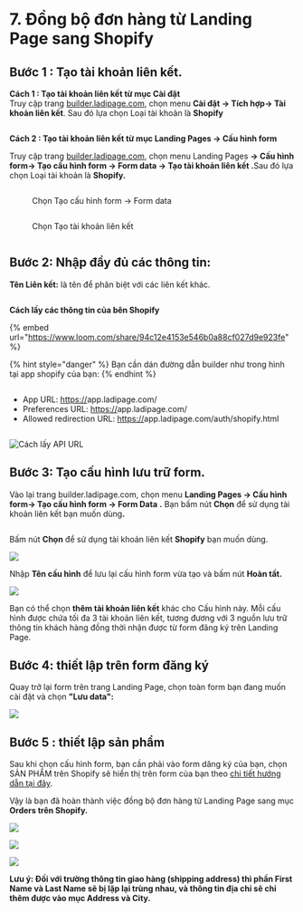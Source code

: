 # 7. Đồng bộ đơn hàng từ Landing Page sang Shopify

## **Bước 1 : Tạo tài khoản liên kết.**

**Cách 1 : Tạo tài khoản liên kết từ mục Cài đặt** \
Truy cập trang [builder.ladipage.com](http://builder.ladipage.com/), chọn menu **Cài đặt -> Tích hợp-> Tài khoản liên kết**. Sau đó lựa chọn Loại tài khoản là **Shopify**

<figure><img src="../.gitbook/assets/image (1320).png" alt=""><figcaption></figcaption></figure>

**Cách 2 : Tạo tài khoản liên kết từ mục Landing Pages -> Cấu hình form**

Truy cập trang [builder.ladipage.com](http://builder.ladipage.com/), chọn menu Landing Pages **-> Cấu hình form-> Tạo cấu hình form -> Form data -> Tạo tài khoản liên kết .**&#x53;au đó lựa chọn Loại tài khoản là **Shopify.**

<figure><img src="../.gitbook/assets/image (1297).png" alt=""><figcaption><p>Chọn Tạo cấu hình form -> Form data </p></figcaption></figure>

<figure><img src="../.gitbook/assets/image (1298).png" alt=""><figcaption><p>Chọn Tạo tài khoản liên kết</p></figcaption></figure>

<figure><img src="../.gitbook/assets/image (1322).png" alt=""><figcaption></figcaption></figure>

## **Bước 2:** Nhập đầy đủ các thông tin:

**Tên Liên kết:** là tên để phân biệt với các liên kết khác.

<figure><img src="../.gitbook/assets/image (1323).png" alt=""><figcaption></figcaption></figure>

**Cách lấy các thông tin của bên Shopify**&#x20;

{% embed url="https://www.loom.com/share/94c12e4153e546b0a88cf027d9e923fe" %}

{% hint style="danger" %}
Bạn cần dán đường dẫn builder như trong hình tại app shopify của bạn:
{% endhint %}

<figure><img src="../.gitbook/assets/image (14).png" alt=""><figcaption></figcaption></figure>

* App URL: [https://](https://webcake.io)app.ladipage.com/
* Preferences URL: [https://](https://webcake.io)app.ladipage.com/
* Allowed redirection URL: [https://](https://webcake.io)app.ladipage.com/auth/shopify.html

<figure><img src="../.gitbook/assets/image (15).png" alt=""><figcaption></figcaption></figure>

![Cách lấy API URL ](<../.gitbook/assets/image (988).png>)

## Bước 3: **Tạo** cấu hình lưu trữ form.

Vào lại trang builder.ladipage.com, chọn menu **Landing Pages -> Cấu hình form-> Tạo cấu hình form -> Form Data** **.** Bạn bấm nút **Chọn** để sử dụng tài khoản liên kết bạn muốn dùn&#x67;**.**

<figure><img src="../.gitbook/assets/image (1300).png" alt=""><figcaption></figcaption></figure>

Bấm nút **Chọn** để sử dụng tài khoản liên kết **Shopify** bạn muốn dùng.

![](<../.gitbook/assets/image (982).png>)

Nhập **Tên cấu hình** để lưu lại cấu hình form vừa tạo và bấm nút **Hoàn tất.**

![](<../.gitbook/assets/image (513).png>)

Bạn có thể chọn **thêm tài khoản liên kết** khác cho Cấu hình này. Mỗi cấu hình được chứa tối đa 3 tài khoản liên kết, tương đương với 3 nguồn lưu trữ thông tin khách hàng đồng thời nhận được từ form đăng ký trên Landing Page.

## **Bước 4: thiết lập trên form đăng ký** &#x20;

Quay trở lại form trên trang Landing Page, chọn toàn form bạn đang muốn cài đặt và chọn **"Lưu data":**

![](<../.gitbook/assets/image (279).png>)

## **Bước 5 : thiết lập sản phẩm**

&#x20;Sau khi chọn cấu hình form, bạn cần phải vào form dăng ký của bạn, chọn SẢN PHẨM trên Shopify sẽ hiển thị trên form của bạn theo [chi tiết hướng dẫn tại đây](https://help.ladipage.vn/dong-bo-don-hang-sang-cac-nen-tang-website-thuong-mai-dien-tu-va-phan-mem-quan-ly-ban-hang/tao-form-dang-ky-lien-ket-voi-cac-website-thuong-mai-dien-tu-phan-mem-quan-ly-ban-hang).

Vậy là bạn đã hoàn thành việc đồng bộ đơn hàng từ Landing Page sang mục **Orders trên Shopify.**

![](<../.gitbook/assets/image (379).png>)

![](<../.gitbook/assets/image (236).png>)

![](<../.gitbook/assets/image (741).png>)

**Lưu ý: Đối với trường thông tin giao hàng (shipping address) thì phần First Name và Last Name sẽ bị lặp lại trùng nhau, và thông tin địa chỉ sẽ chỉ thêm được vào mục Address và City.**
